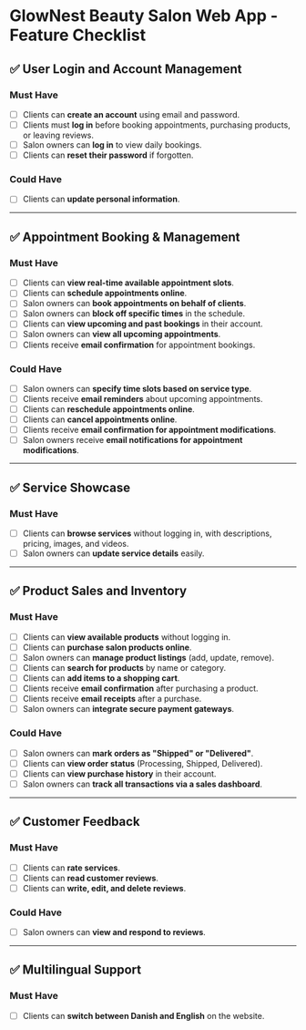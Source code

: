 # GlowNest Beauty Salon Web App - Feature Checklist

## ✅ User Login and Account Management

### Must Have
- [ ] Clients can **create an account** using email and password.
- [ ] Clients must **log in** before booking appointments, purchasing products, or leaving reviews.
- [ ] Salon owners can **log in** to view daily bookings.
- [ ] Clients can **reset their password** if forgotten.

### Could Have
- [ ] Clients can **update personal information**.

---

## ✅ Appointment Booking & Management

### Must Have
- [ ] Clients can **view real-time available appointment slots**.
- [ ] Clients can **schedule appointments online**.
- [ ] Salon owners can **book appointments on behalf of clients**.
- [ ] Salon owners can **block off specific times** in the schedule.
- [ ] Clients can **view upcoming and past bookings** in their account.
- [ ] Salon owners can **view all upcoming appointments**.
- [ ] Clients receive **email confirmation** for appointment bookings.

### Could Have
- [ ] Salon owners can **specify time slots based on service type**.
- [ ] Clients receive **email reminders** about upcoming appointments.
- [ ] Clients can **reschedule appointments online**.
- [ ] Clients can **cancel appointments online**.
- [ ] Clients receive **email confirmation for appointment modifications**.
- [ ] Salon owners receive **email notifications for appointment modifications**.

---

## ✅ Service Showcase

### Must Have
- [ ] Clients can **browse services** without logging in, with descriptions, pricing, images, and videos.
- [ ] Salon owners can **update service details** easily.

---

## ✅ Product Sales and Inventory

### Must Have
- [ ] Clients can **view available products** without logging in.
- [ ] Clients can **purchase salon products online**.
- [ ] Salon owners can **manage product listings** (add, update, remove).
- [ ] Clients can **search for products** by name or category.
- [ ] Clients can **add items to a shopping cart**.
- [ ] Clients receive **email confirmation** after purchasing a product.
- [ ] Clients receive **email receipts** after a purchase.
- [ ] Salon owners can **integrate secure payment gateways**.

### Could Have
- [ ] Salon owners can **mark orders as "Shipped" or "Delivered"**.
- [ ] Clients can **view order status** (Processing, Shipped, Delivered).
- [ ] Clients can **view purchase history** in their account.
- [ ] Salon owners can **track all transactions via a sales dashboard**.

---

## ✅ Customer Feedback

### Must Have
- [ ] Clients can **rate services**.
- [ ] Clients can **read customer reviews**.
- [ ] Clients can **write, edit, and delete reviews**.

### Could Have
- [ ] Salon owners can **view and respond to reviews**.

---

## ✅ Multilingual Support

### Must Have
- [ ] Clients can **switch between Danish and English** on the website.

